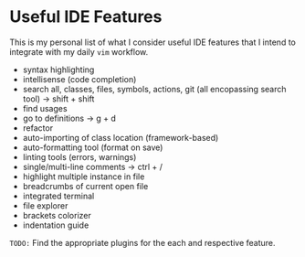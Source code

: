 # Useful IDE Features

This is my personal list of what I consider useful IDE features that I intend
to integrate with my daily `vim` workflow.

- syntax highlighting
- intellisense (code completion)
- search all, classes, files, symbols, actions, git (all encopassing search tool) -> shift + shift
- find usages
- go to definitions -> g + d
- refactor
- auto-importing of class location (framework-based)
- auto-formatting tool (format on save)
- linting tools (errors, warnings)
- single/multi-line comments -> ctrl + /
- highlight multiple instance in file
- breadcrumbs of current open file 
- integrated terminal
- file explorer
- brackets colorizer
- indentation guide

`TODO:` Find the appropriate plugins for the each and respective feature.
